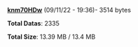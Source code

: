 [**knm70HDw**](/data/knm70HDw.txt) (09/11/22 - 19:36)- 3514 bytes

**Total Datas**: 2335

**Total Size**: 13.39 MB / 13.4 MB